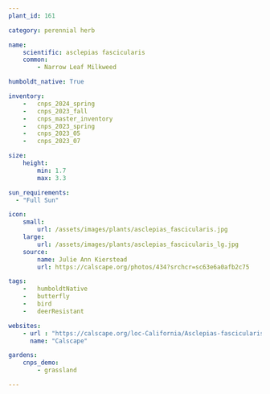 ```yaml
---
plant_id: 161 

category: perennial herb

name: 
    scientific: asclepias fascicularis
    common: 
        - Narrow Leaf Milkweed

humboldt_native: True

inventory: 
    -   cnps_2024_spring
    -   cnps_2023_fall
    -   cnps_master_inventory
    -   cnps_2023_spring
    -   cnps_2023_05 
    -   cnps_2023_07 

size:
    height: 
        min: 1.7
        max: 3.3

sun_requirements:
  - "Full Sun"

icon: 
    small: 
        url: /assets/images/plants/asclepias_fascicularis.jpg
    large: 
        url: /assets/images/plants/asclepias_fascicularis_lg.jpg
    source: 
        name: Julie Ann Kierstead
        url: https://calscape.org/photos/434?srchcr=sc63e6a0afb2c75 

tags:  
    -   humboldtNative
    -   butterfly 
    -   bird
    -   deerResistant

websites:
    - url : "https://calscape.org/loc-California/Asclepias-fascicularis-(Narrow-Leaf-Milkweed)"
      name: "Calscape"

gardens:
    cnps_demo:
        - grassland

---
```

